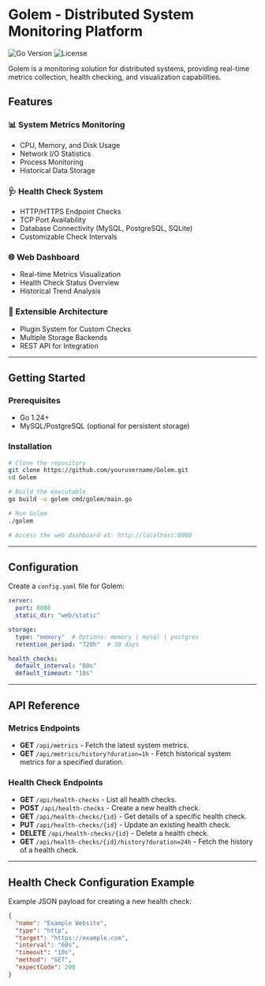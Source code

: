 # Golem - Distributed System Monitoring Platform

![Go Version](https://img.shields.io/badge/go-1.24%2B-blue)
![License](https://img.shields.io/badge/license-MIT-green)

Golem is a monitoring solution for distributed systems, providing real-time metrics collection, health checking, and visualization capabilities.

## Features

### 📊 System Metrics Monitoring
- CPU, Memory, and Disk Usage
- Network I/O Statistics
- Process Monitoring
- Historical Data Storage

### 🩺 Health Check System
- HTTP/HTTPS Endpoint Checks
- TCP Port Availability
- Database Connectivity (MySQL, PostgreSQL, SQLite)
- Customizable Check Intervals

### 🌐 Web Dashboard
- Real-time Metrics Visualization
- Health Check Status Overview
- Historical Trend Analysis

### 🔌 Extensible Architecture
- Plugin System for Custom Checks
- Multiple Storage Backends
- REST API for Integration

---

## Getting Started

### Prerequisites
- Go 1.24+
- MySQL/PostgreSQL (optional for persistent storage)

### Installation
```bash
# Clone the repository
git clone https://github.com/yourusername/Golem.git
cd Golem

# Build the executable
go build -o golem cmd/golem/main.go

# Run Golem
./golem

# Access the web dashboard at: http://localhost:8080
```

---

## Configuration

Create a `config.yaml` file for Golem:
```yaml
server:
  port: 8080
  static_dir: "web/static"

storage:
  type: "memory"  # Options: memory | mysql | postgres
  retention_period: "720h"  # 30 days

health_checks:
  default_interval: "60s"
  default_timeout: "10s"
```

---

## API Reference

### **Metrics Endpoints**
- **GET** `/api/metrics` - Fetch the latest system metrics.
- **GET** `/api/metrics/history?duration=1h` - Fetch historical system metrics for a specified duration.

### **Health Check Endpoints**
- **GET** `/api/health-checks` - List all health checks.
- **POST** `/api/health-checks` - Create a new health check.
- **GET** `/api/health-checks/{id}` - Get details of a specific health check.
- **PUT** `/api/health-checks/{id}` - Update an existing health check.
- **DELETE** `/api/health-checks/{id}` - Delete a health check.
- **GET** `/api/health-checks/{id}/history?duration=24h` - Fetch the history of a health check.

---

## Health Check Configuration Example

Example JSON payload for creating a new health check:
```json
{
  "name": "Example Website",
  "type": "http",
  "target": "https://example.com",
  "interval": "60s",
  "timeout": "10s",
  "method": "GET",
  "expectCode": 200
}
